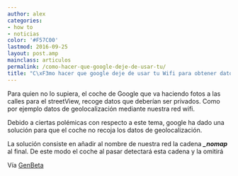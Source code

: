 ```yaml
---
author: alex
categories:
- how to
- noticias
color: '#F57C00'
lastmod: 2016-09-25
layout: post.amp
mainclass: articulos
permalink: /como-hacer-que-google-deje-de-usar-tu/
title: "C\xF3mo hacer que google deje de usar tu Wifi para obtener datos de geolocalizaci\xF3n"
---
```


Para quien no lo supiera, el coche de Google que va haciendo fotos a las calles para el streetView, recoge datos que deberían ser privados. Como por ejemplo datos de geolocalización mediante nuestra red wifi.

Debido a ciertas polémicas con respecto a este tema, google ha dado una solución para que el coche no recoja los datos de geolocalización.

<!--more--><!--ad-->

La solución consiste en añadir al nombre de nuestra red la cadena ***_nomap*** al final. De este modo el coche al pasar detectará esta cadena y la omitirá

Vía <a target='_blank' href="http://www.genbeta.com/seguridad/quieres-que-google-deje-de-usar-tu-wifi-para-obtener-datos-de-geolocalizacion-solo-hay-que-cambiarle-el-nombre">GenBeta</a>

